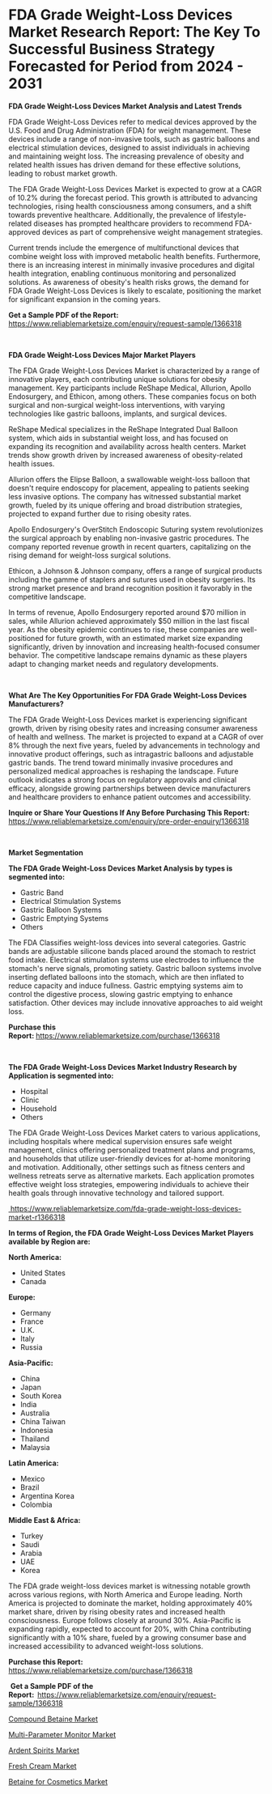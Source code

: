 <p><h1>FDA Grade Weight-Loss Devices Market Research Report: The Key To Successful Business Strategy Forecasted for Period from 2024 - 2031</h1></p><p><strong>FDA Grade Weight-Loss Devices Market Analysis and Latest Trends</strong></p>
<p><p>FDA Grade Weight-Loss Devices refer to medical devices approved by the U.S. Food and Drug Administration (FDA) for weight management. These devices include a range of non-invasive tools, such as gastric balloons and electrical stimulation devices, designed to assist individuals in achieving and maintaining weight loss. The increasing prevalence of obesity and related health issues has driven demand for these effective solutions, leading to robust market growth.</p><p>The FDA Grade Weight-Loss Devices Market is expected to grow at a CAGR of 10.2% during the forecast period. This growth is attributed to advancing technologies, rising health consciousness among consumers, and a shift towards preventive healthcare. Additionally, the prevalence of lifestyle-related diseases has prompted healthcare providers to recommend FDA-approved devices as part of comprehensive weight management strategies. </p><p>Current trends include the emergence of multifunctional devices that combine weight loss with improved metabolic health benefits. Furthermore, there is an increasing interest in minimally invasive procedures and digital health integration, enabling continuous monitoring and personalized solutions. As awareness of obesity's health risks grows, the demand for FDA Grade Weight-Loss Devices is likely to escalate, positioning the market for significant expansion in the coming years.</p></p>
<p><strong>Get a Sample PDF of the Report:&nbsp;</strong> <a href="https://www.reliablemarketsize.com/enquiry/request-sample/1366318">https://www.reliablemarketsize.com/enquiry/request-sample/1366318</a></p>
<p>&nbsp;</p>
<p><strong>FDA Grade Weight-Loss Devices Major Market Players</strong></p>
<p><p>The FDA Grade Weight-Loss Devices Market is characterized by a range of innovative players, each contributing unique solutions for obesity management. Key participants include ReShape Medical, Allurion, Apollo Endosurgery, and Ethicon, among others. These companies focus on both surgical and non-surgical weight-loss interventions, with varying technologies like gastric balloons, implants, and surgical devices.</p><p>ReShape Medical specializes in the ReShape Integrated Dual Balloon system, which aids in substantial weight loss, and has focused on expanding its recognition and availability across health centers. Market trends show growth driven by increased awareness of obesity-related health issues.</p><p>Allurion offers the Elipse Balloon, a swallowable weight-loss balloon that doesn't require endoscopy for placement, appealing to patients seeking less invasive options. The company has witnessed substantial market growth, fueled by its unique offering and broad distribution strategies, projected to expand further due to rising obesity rates.</p><p>Apollo Endosurgery's OverStitch Endoscopic Suturing system revolutionizes the surgical approach by enabling non-invasive gastric procedures. The company reported revenue growth in recent quarters, capitalizing on the rising demand for weight-loss surgical solutions.</p><p>Ethicon, a Johnson & Johnson company, offers a range of surgical products including the gamme of staplers and sutures used in obesity surgeries. Its strong market presence and brand recognition position it favorably in the competitive landscape.</p><p>In terms of revenue, Apollo Endosurgery reported around $70 million in sales, while Allurion achieved approximately $50 million in the last fiscal year. As the obesity epidemic continues to rise, these companies are well-positioned for future growth, with an estimated market size expanding significantly, driven by innovation and increasing health-focused consumer behavior. The competitive landscape remains dynamic as these players adapt to changing market needs and regulatory developments.</p></p>
<p>&nbsp;</p>
<p><strong>What Are The Key Opportunities For FDA Grade Weight-Loss Devices Manufacturers?</strong></p>
<p><p>The FDA Grade Weight-Loss Devices market is experiencing significant growth, driven by rising obesity rates and increasing consumer awareness of health and wellness. The market is projected to expand at a CAGR of over 8% through the next five years, fueled by advancements in technology and innovative product offerings, such as intragastric balloons and adjustable gastric bands. The trend toward minimally invasive procedures and personalized medical approaches is reshaping the landscape. Future outlook indicates a strong focus on regulatory approvals and clinical efficacy, alongside growing partnerships between device manufacturers and healthcare providers to enhance patient outcomes and accessibility.</p></p>
<p><strong>Inquire or Share Your Questions If Any Before Purchasing This Report:</strong> <a href="https://www.reliablemarketsize.com/enquiry/pre-order-enquiry/1366318">https://www.reliablemarketsize.com/enquiry/pre-order-enquiry/1366318</a></p>
<p>&nbsp;</p>
<p><strong>Market Segmentation</strong></p>
<p><strong>The FDA Grade Weight-Loss Devices Market Analysis by types is segmented into:</strong></p>
<p><ul><li>Gastric Band</li><li>Electrical Stimulation Systems</li><li>Gastric Balloon Systems</li><li>Gastric Emptying Systems</li><li>Others</li></ul></p>
<p><p>The FDA Classifies weight-loss devices into several categories. Gastric bands are adjustable silicone bands placed around the stomach to restrict food intake. Electrical stimulation systems use electrodes to influence the stomach's nerve signals, promoting satiety. Gastric balloon systems involve inserting deflated balloons into the stomach, which are then inflated to reduce capacity and induce fullness. Gastric emptying systems aim to control the digestive process, slowing gastric emptying to enhance satisfaction. Other devices may include innovative approaches to aid weight loss.</p></p>
<p><strong>Purchase this Report:&nbsp;</strong><a href="https://www.reliablemarketsize.com/purchase/1366318">https://www.reliablemarketsize.com/purchase/1366318</a></p>
<p>&nbsp;</p>
<p><strong>The FDA Grade Weight-Loss Devices Market Industry Research by Application is segmented into:</strong></p>
<p><ul><li>Hospital</li><li>Clinic</li><li>Household</li><li>Others</li></ul></p>
<p><p>The FDA Grade Weight-Loss Devices Market caters to various applications, including hospitals where medical supervision ensures safe weight management, clinics offering personalized treatment plans and programs, and households that utilize user-friendly devices for at-home monitoring and motivation. Additionally, other settings such as fitness centers and wellness retreats serve as alternative markets. Each application promotes effective weight loss strategies, empowering individuals to achieve their health goals through innovative technology and tailored support.</p></p>
<p><a href="https://www.reliablemarketsize.com/fda-grade-weight-loss-devices-market-r1366318">&nbsp;https://www.reliablemarketsize.com/fda-grade-weight-loss-devices-market-r1366318</a></p>
<p><strong>In terms of Region, the FDA Grade Weight-Loss Devices Market Players available by Region are:</strong></p>
<p>
    <p> <strong> North America: </strong>
        <ul>
            <li>United States</li>
            <li>Canada</li>
        </ul>
        </p> 
    <p> <strong> Europe: </strong>
        <ul>
            <li>Germany</li>
            <li>France</li>
            <li>U.K.</li>
            <li>Italy</li>
            <li>Russia</li>
        </ul>
        </p> 
    <p> <strong> Asia-Pacific: </strong>
        <ul>
            <li>China</li>
            <li>Japan</li>
            <li>South Korea</li>
            <li>India</li>
            <li>Australia</li>
            <li>China Taiwan</li>
            <li>Indonesia</li>
            <li>Thailand</li>
            <li>Malaysia</li>
        </ul>
        </p> 
    <p> <strong> Latin America: </strong>
        <ul>
            <li>Mexico</li>
            <li>Brazil</li>
            <li>Argentina Korea</li>
            <li>Colombia</li>
        </ul>
        </p> 
    <p> <strong> Middle East & Africa: </strong>
        <ul>
            <li>Turkey</li>
            <li>Saudi</li>
            <li>Arabia</li>
            <li>UAE</li>
            <li>Korea</li>
        </ul>
    </p>
    </p>
<p><p>The FDA grade weight-loss devices market is witnessing notable growth across various regions, with North America and Europe leading. North America is projected to dominate the market, holding approximately 40% market share, driven by rising obesity rates and increased health consciousness. Europe follows closely at around 30%. Asia-Pacific is expanding rapidly, expected to account for 20%, with China contributing significantly with a 10% share, fueled by a growing consumer base and increased accessibility to advanced weight-loss solutions.</p></p>
<p><strong>Purchase this Report: </strong><a href="https://www.reliablemarketsize.com/purchase/1366318">https://www.reliablemarketsize.com/purchase/1366318</a></p>
<p>&nbsp;<strong>Get a Sample PDF of the Report:&nbsp;&nbsp;</strong><a href="https://www.reliablemarketsize.com/enquiry/request-sample/1366318">https://www.reliablemarketsize.com/enquiry/request-sample/1366318</a></p>
<p><strong></strong></p>
<p><p><a href="https://issuu.com/reportprime-2/docs/compound-betaine-market-size-2030.p_25dd35b4c3abae">Compound Betaine Market</a></p><p><a href="https://www.linkedin.com/pulse/insights-multi-parameter-monitor-industry-market-financial-rwrtf?trackingId=fQikl6m9S7WcoQPOWRQPZA%3D%3D">Multi-Parameter Monitor Market</a></p><p><a href="https://www.linkedin.com/pulse/ardent-spirits-market-industry-trends-forecast-period-from-etgvf?trackingId=3MJNdBCOT8SgtxhZ6nGImQ%3D%3D">Ardent Spirits Market</a></p><p><a href="https://www.linkedin.com/pulse/navigating-global-fresh-cream-market-landscape-trends-forecasts-h73if?trackingId=%2BWIDbGT4SxKwh9%2FNQSefjg%3D%3D">Fresh Cream Market</a></p><p><a href="https://issuu.com/reportprime-2/docs/betaine-for-cosmetics-market-size-2_f1ae630560ff1d">Betaine for Cosmetics Market</a></p></p>
